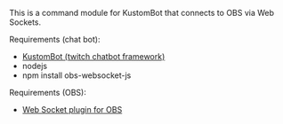 This is a command module for KustomBot that connects to OBS via Web Sockets.

Requirements (chat bot):
* [KustomBot (twitch chatbot framework)](https://github.com/Sighmir/KustomBot)
* nodejs
* npm install obs-websocket-js

Requirements (OBS):
* [Web Socket plugin for OBS](https://github.com/Palakis/obs-websocket/releases)

